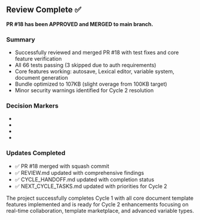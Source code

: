 ## Review Complete ✅

**PR #18 has been APPROVED and MERGED to main branch.**

### Summary
- Successfully reviewed and merged PR #18 with test fixes and core feature verification
- All 66 tests passing (3 skipped due to auth requirements)
- Core features working: autosave, Lexical editor, variable system, document generation
- Bundle optimized to 107KB (slight overage from 100KB target)
- Minor security warnings identified for Cycle 2 resolution

### Decision Markers
- <!-- CYCLE_DECISION: APPROVED -->
- <!-- ARCHITECTURE_NEEDED: NO -->
- <!-- DESIGN_NEEDED: NO -->
- <!-- BREAKING_CHANGES: NO -->

### Updates Completed
- ✅ PR #18 merged with squash commit
- ✅ REVIEW.md updated with comprehensive findings
- ✅ CYCLE_HANDOFF.md updated with completion status
- ✅ NEXT_CYCLE_TASKS.md updated with priorities for Cycle 2

The project successfully completes Cycle 1 with all core document template features implemented and is ready for Cycle 2 enhancements focusing on real-time collaboration, template marketplace, and advanced variable types.
